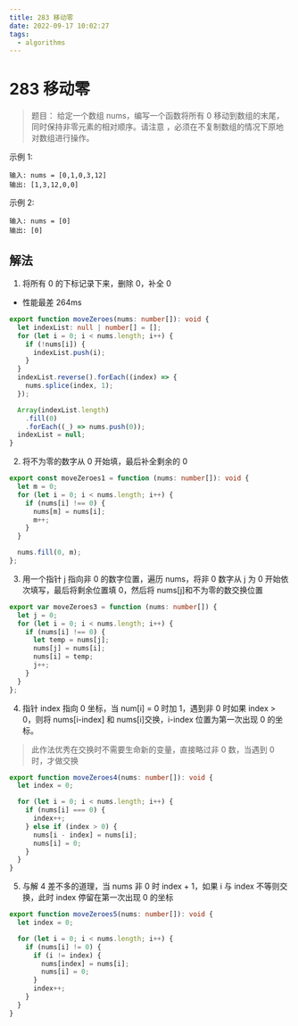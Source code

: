 ```yaml
---
title: 283 移动零
date: 2022-09-17 10:02:27
tags:
  - algorithms
---
```


# 283 移动零

> 题目： 给定一个数组 nums，编写一个函数将所有 0 移动到数组的末尾，同时保持非零元素的相对顺序。请注意 ，必须在不复制数组的情况下原地对数组进行操作。

示例 1:

```
输入: nums = [0,1,0,3,12]
输出: [1,3,12,0,0]
```

示例 2:

```
输入: nums = [0]
输出: [0]
```

## 解法

1. 将所有 0 的下标记录下来，删除 0，补全 0

- 性能最差 264ms

```ts
export function moveZeroes(nums: number[]): void {
  let indexList: null | number[] = [];
  for (let i = 0; i < nums.length; i++) {
    if (!nums[i]) {
      indexList.push(i);
    }
  }
  indexList.reverse().forEach((index) => {
    nums.splice(index, 1);
  });

  Array(indexList.length)
    .fill(0)
    .forEach((_) => nums.push(0));
  indexList = null;
}
```

2. 将不为零的数字从 0 开始填，最后补全剩余的 0

```ts
export const moveZeroes1 = function (nums: number[]): void {
  let m = 0;
  for (let i = 0; i < nums.length; i++) {
    if (nums[i] !== 0) {
      nums[m] = nums[i];
      m++;
    }
  }

  nums.fill(0, m);
};
```

3. 用一个指针 j 指向非 0 的数字位置，遍历 nums，将非 0 数字从 j 为 0 开始依次填写，最后将剩余位置填 0，然后将 nums[j]和不为零的数交换位置

```ts
export var moveZeroes3 = function (nums: number[]) {
  let j = 0;
  for (let i = 0; i < nums.length; i++) {
    if (nums[i] !== 0) {
      let temp = nums[j];
      nums[j] = nums[i];
      nums[i] = temp;
      j++;
    }
  }
};
```

4. 指针 index 指向 0 坐标，当 num[i] = 0 时加 1，遇到非 0 时如果 index > 0，则将 nums[i-index] 和 nums[i]交换，i-index 位置为第一次出现 0 的坐标。

> 此作法优秀在交换时不需要生命新的变量，直接略过非 0 数，当遇到 0 时，才做交换

```ts
export function moveZeroes4(nums: number[]): void {
  let index = 0;

  for (let i = 0; i < nums.length; i++) {
    if (nums[i] === 0) {
      index++;
    } else if (index > 0) {
      nums[i - index] = nums[i];
      nums[i] = 0;
    }
  }
}
```

5. 与解 4 差不多的道理，当 nums 非 0 时 index + 1，如果 i 与 index 不等则交换，此时 index 停留在第一次出现 0 的坐标

```ts
export function moveZeroes5(nums: number[]): void {
  let index = 0;

  for (let i = 0; i < nums.length; i++) {
    if (nums[i] != 0) {
      if (i != index) {
        nums[index] = nums[i];
        nums[i] = 0;
      }
      index++;
    }
  }
}
```
